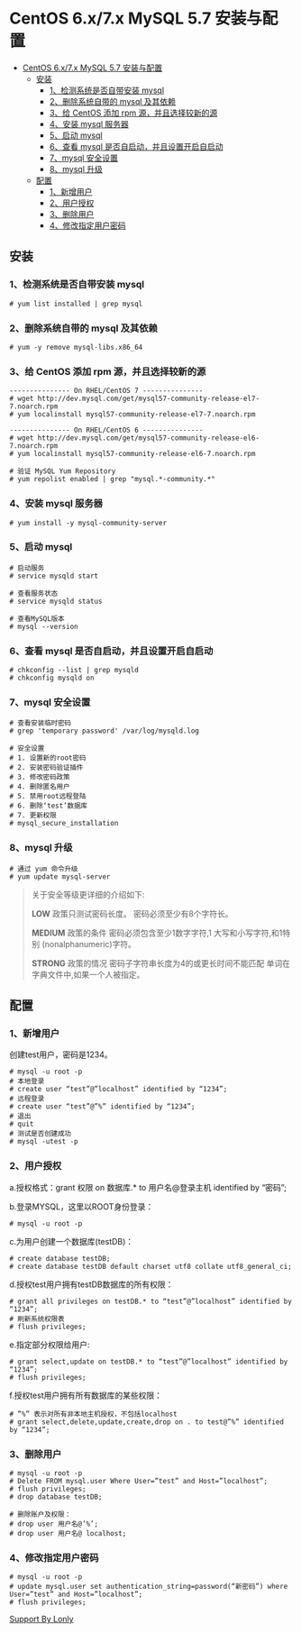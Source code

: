 # CentOS 6.x/7.x MySQL 5.7 安装与配置

<!-- TOC -->

- [CentOS 6.x/7.x MySQL 5.7 安装与配置](#centos-6x7x-mysql-57-安装与配置)
    - [安装](#安装)
        - [1、检测系统是否自带安装 mysql](#1检测系统是否自带安装-mysql)
        - [2、删除系统自带的 mysql 及其依赖](#2删除系统自带的-mysql-及其依赖)
        - [3、给 CentOS 添加 rpm 源，并且选择较新的源](#3给-centos-添加-rpm-源并且选择较新的源)
        - [4、安装 mysql 服务器](#4安装-mysql-服务器)
        - [5、启动 mysql](#5启动-mysql)
        - [6、查看 mysql 是否自启动，并且设置开启自启动](#6查看-mysql-是否自启动并且设置开启自启动)
        - [7、mysql 安全设置](#7mysql-安全设置)
        - [8、mysql 升级](#8mysql-升级)
    - [配置](#配置)
        - [1、新增用户](#1新增用户)
        - [2、用户授权](#2用户授权)
        - [3、删除用户](#3删除用户)
        - [4、修改指定用户密码](#4修改指定用户密码)

<!-- /TOC -->

## 安装

### 1、检测系统是否自带安装 mysql
```
# yum list installed | grep mysql
```

### 2、删除系统自带的 mysql 及其依赖
```
# yum -y remove mysql-libs.x86_64
```

### 3、给 CentOS 添加 rpm 源，并且选择较新的源
```
--------------- On RHEL/CentOS 7 ---------------
# wget http://dev.mysql.com/get/mysql57-community-release-el7-7.noarch.rpm
# yum localinstall mysql57-community-release-el7-7.noarch.rpm

--------------- On RHEL/CentOS 6 ---------------
# wget http://dev.mysql.com/get/mysql57-community-release-el6-7.noarch.rpm
# yum localinstall mysql57-community-release-el6-7.noarch.rpm

# 验证 MySQL Yum Repository
# yum repolist enabled | grep "mysql.*-community.*"
```

### 4、安装 mysql 服务器
```
# yum install -y mysql-community-server
```

### 5、启动 mysql
```
# 启动服务
# service mysqld start

# 查看服务状态
# service mysqld status

# 查看MySQL版本
# mysql --version
```

### 6、查看 mysql 是否自启动，并且设置开启自启动
```
# chkconfig --list | grep mysqld
# chkconfig mysqld on
```

### 7、mysql 安全设置
```
# 查看安装临时密码
# grep 'temporary password' /var/log/mysqld.log

# 安全设置
# 1. 设置新的root密码
# 2. 安装密码验证插件
# 3. 修改密码政策
# 4. 删除匿名用户
# 5. 禁用root远程登陆
# 6. 删除‘test’数据库
# 7. 更新权限
# mysql_secure_installation
```

### 8、mysql 升级
```
# 通过 yum 命令升级
# yum update mysql-server
```

> 关于安全等级更详细的介绍如下:
>
> **LOW** 政策只测试密码长度。 密码必须至少有8个字符长。
>
> **MEDIUM** 政策的条件 密码必须包含至少1数字字符,1 大写和小写字符,和1特别 (nonalphanumeric)字符。
>
> **STRONG** 政策的情况 密码子字符串长度为4的或更长时间不能匹配 单词在字典文件中,如果一个人被指定。

## 配置

### 1、新增用户
创建test用户，密码是1234。
```
# mysql -u root -p 
# 本地登录 
# create user “test”@”localhost” identified by “1234”; 
# 远程登录 
# create user “test”@”%” identified by “1234”; 
# 退出
# quit 
# 测试是否创建成功
# mysql -utest -p 
```

### 2、用户授权
a.授权格式：grant 权限 on 数据库.* to 用户名@登录主机 identified by “密码”;　

b.登录MYSQL，这里以ROOT身份登录：
```
# mysql -u root -p
```
c.为用户创建一个数据库(testDB)：
```
# create database testDB; 
# create database testDB default charset utf8 collate utf8_general_ci;
```
d.授权test用户拥有testDB数据库的所有权限：
```
# grant all privileges on testDB.* to “test”@”localhost” identified by “1234”; 
# 刷新系统权限表
# flush privileges; 
```
e.指定部分权限给用户:
```
# grant select,update on testDB.* to “test”@”localhost” identified by “1234”; 
# flush privileges; 
```
f.授权test用户拥有所有数据库的某些权限： 　
```
# ”%” 表示对所有非本地主机授权，不包括localhost
# grant select,delete,update,create,drop on . to test@”%” identified by “1234”; 
```

### 3、删除用户
```
# mysql -u root -p 
# Delete FROM mysql.user Where User=”test” and Host=”localhost”; 
# flush privileges; 
# drop database testDB;

# 删除账户及权限：
# drop user 用户名@’%’; 
# drop user 用户名@ localhost;
```

### 4、修改指定用户密码
```
# mysql -u root -p 
# update mysql.user set authentication_string=password(“新密码”) where User=”test” and Host=”localhost”; 
# flush privileges;
```


[Support By Lonly](mailto:lonly197@gmail.com)